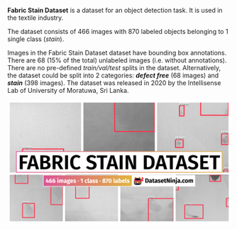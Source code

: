 **Fabric Stain Dataset** is a dataset for an object detection task. It is used in the textile industry. 

The dataset consists of 466 images with 870 labeled objects belonging to 1 single class (*stain*).

Images in the Fabric Stain Dataset dataset have bounding box annotations. There are 68 (15% of the total) unlabeled images (i.e. without annotations). There are no pre-defined <i>train/val/test</i> splits in the dataset. Alternatively, the dataset could be split into 2 categories: ***defect free*** (68 images) and ***stain*** (398 images). The dataset was released in 2020 by the Intellisense Lab of University of Moratuwa, Sri Lanka.

<img src="https://github.com/dataset-ninja/fabric-stain-dataset/raw/main/visualizations/poster.png">
